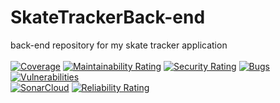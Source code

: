 # SkateTrackerBack-end
back-end repository for my skate tracker application <br>
<br>
[![Coverage](https://sonarcloud.io/api/project_badges/measure?project=RensVanGiersbergen_SkateTrackerBack-end&metric=coverage)](https://sonarcloud.io/summary/new_code?id=RensVanGiersbergen_SkateTrackerBack-end) 
[![Maintainability Rating](https://sonarcloud.io/api/project_badges/measure?project=RensVanGiersbergen_SkateTrackerBack-end&metric=sqale_rating)](https://sonarcloud.io/summary/new_code?id=RensVanGiersbergen_SkateTrackerBack-end) 
[![Security Rating](https://sonarcloud.io/api/project_badges/measure?project=RensVanGiersbergen_SkateTrackerBack-end&metric=security_rating)](https://sonarcloud.io/summary/new_code?id=RensVanGiersbergen_SkateTrackerBack-end) 
[![Bugs](https://sonarcloud.io/api/project_badges/measure?project=RensVanGiersbergen_SkateTrackerBack-end&metric=bugs)](https://sonarcloud.io/summary/new_code?id=RensVanGiersbergen_SkateTrackerBack-end)
[![Vulnerabilities](https://sonarcloud.io/api/project_badges/measure?project=RensVanGiersbergen_SkateTrackerBack-end&metric=vulnerabilities)](https://sonarcloud.io/summary/new_code?id=RensVanGiersbergen_SkateTrackerBack-end) <br>
[![SonarCloud](https://sonarcloud.io/images/project_badges/sonarcloud-black.svg)](https://sonarcloud.io/summary/new_code?id=RensVanGiersbergen_SkateTrackerBack-end)
[![Reliability Rating](https://sonarcloud.io/api/project_badges/measure?project=RensVanGiersbergen_SkateTrackerBack-end&metric=reliability_rating)](https://sonarcloud.io/summary/new_code?id=RensVanGiersbergen_SkateTrackerBack-end)

